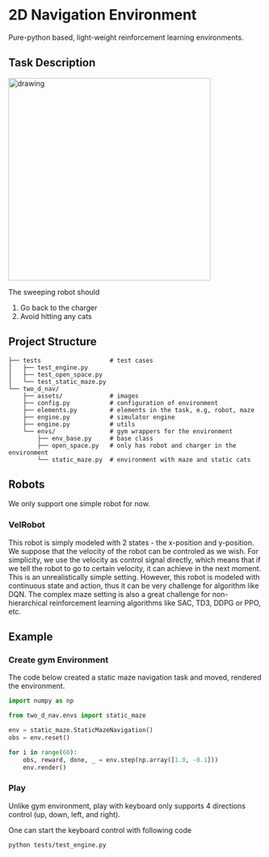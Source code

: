 # 2D Navigation Environment

Pure-python based, light-weight reinforcement learning environments.

## Task Description

<img src="https://user-images.githubusercontent.com/73256697/132261693-ba12b340-94a2-484e-beb5-6c6514bb53c7.png" alt="drawing" width="400"/>

The sweeping robot should

1. Go back to the charger
2. Avoid hitting any cats

## Project Structure

```shell
├── tests                   # test cases
│   ├── test_engine.py
│   ├── test_open_space.py
│   └── test_static_maze.py
└── two_d_nav/
    ├── assets/             # images
    ├── config.py           # configuration of environment
    ├── elements.py         # elements in the task, e.g, robot, maze
    ├── engine.py           # simulator engine
    ├── engine.py           # utils
    └── envs/               # gym wrappers for the environment
        ├── env_base.py     # base class
        ├── open_space.py   # only has robot and charger in the environment
        └── static_maze.py  # environment with maze and static cats

```

## Robots

We only support one simple robot for now.

### VelRobot

This robot is simply modeled with 2 states - the x-position and y-position. We suppose that the velocity of the robot
can be controled as we wish. For simplicity, we use the velocity as control signal directly, which means that if we tell
the robot to go to certain velocity, it can achieve in the next moment. This is an unrealistically simple setting.
However, this robot is modeled with continuous state and action, thus it can be very challenge for algorithm like DQN.
The complex maze setting is also a great challenge for non-hierarchical reinforcement learning algorithms like SAC, TD3,
DDPG or PPO, etc.

## Example

### Create gym Environment

The code below created a static maze navigation task and moved, rendered the environment.

```python
import numpy as np

from two_d_nav.envs import static_maze

env = static_maze.StaticMazeNavigation()
obs = env.reset()

for i in range(60):
    obs, reward, done, _ = env.step(np.array([1.0, -0.1]))
    env.render()
```

### Play

Unlike gym environment, play with keyboard only supports 4 directions control (up, down, left, and right).

One can start the keyboard control with following code

```shell
python tests/test_engine.py
```
